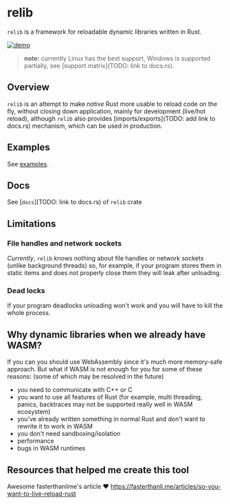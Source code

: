 # relib

`relib` is a framework for reloadable dynamic libraries written in Rust.

[![demo](https://github.com/user-attachments/assets/44c87053-8aa1-462f-929f-2a355328387c)](https://github.com/user-attachments/assets/e2da4817-237a-4e90-9c5e-b6f24e4ad57c)

> **note:** currently Linux has the best support, Windows is supported partially, see [support matrix](TODO: link to docs.rs).

## Overview

`relib` is an attempt to make *native* Rust more usable to reload code on the fly, without closing down application, mainly for development (live/hot reload), although `relib` also provides [imports/exports](TODO: add link to docs.rs) mechanism, which can be used in production.

## Examples

See [examples](https://github.com/xxshady/relib/tree/main/examples/README.md).

## Docs

See [`docs`](TODO: link to docs.rs) of `relib` crate

## Limitations

### File handles and network sockets

*Currently*, `relib` knows nothing about file handles or network sockets (unlike background threads) so, for example, if your program stores them in static items and does not properly close them they will leak after unloading.

### Dead locks

If your program deadlocks unloading won't work and you will have to kill the whole process.

## Why dynamic libraries when we already have WASM?

If you can you should use WebAssembly since it's much more memory-safe approach. But what if WASM is not enough for you for some of these reasons: (some of which may be resolved in the future)

- you need to communicate with C++ or C
- you want to use all features of Rust (for example, multi threading, panics, backtraces may not be supported really well in WASM ecosystem)
- you've already written something in normal Rust and don't want to rewrite it to work in WASM
- you don't need sandboxing/isolation
- performance
- bugs in WASM runtimes

## Resources that helped me create this tool

Awesome fasterthanlime's article ❤️ <https://fasterthanli.me/articles/so-you-want-to-live-reload-rust>
